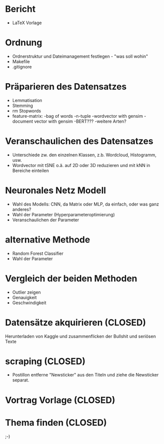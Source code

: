 # Bericht
- LaTeX Vorlage 

# Ordnung
- Ordnerstruktur und Dateimanagement festlegen - "was soll wohin"
- Makefile 
- .gitignore

# Präparieren des Datensatzes
- Lemmatisation
- Stemming
- rm Stopwords
- feature-matrix:
   -bag of words
   -n-tuple
   -wordvector with gensim
   -document vector with gensim
   -BERT???
   -weitere Arten?

# Veranschaulichen des Datensatzes
- Unterschiede zw. den einzelnen Klassen, z.b. Wordcloud, Histogramm, usw.
- Wordvector mit tSNE o.ä. auf 2D oder 3D reduzieren und mit kNN in Bereiche einteilen
 
# Neuronales Netz Modell
- Wahl des Modells: CNN, da Matrix oder MLP, da einfach, oder was ganz anderes?
- Wahl der Parameter (Hyperparameteroptimierung)
- Veranschaulichen der Parameter

# alternative Methode
- Random Forest Classifier
- Wahl der Parameter

# Vergleich der beiden Methoden
- Outlier zeigen
- Genauigkeit
- Geschwindigkeit

# Datensätze akquirieren (**CLOSED**)
Herunterladen von Kaggle und zusammenflicken der Bullshit und seriösen Texte

# scraping (**CLOSED**)
- Postillon entferne "Newsticker" aus den Titeln und ziehe die Newsticker separat.
# Vortrag Vorlage (**CLOSED**)
# Thema finden (**CLOSED**)
;-)
